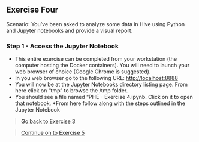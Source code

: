 ## Exercise Four

Scenario: You’ve been asked to analyze some data in Hive using Python and Jupyter notebooks and provide a visual report.


### Step 1 - Access the Jupyter Notebook


* This entire exercise can be completed from your workstation (the computer hosting the Docker containers).  You will need to launch your web browser of choice (Google Chrome is suggested).
* In you web browser go to the following URL: [http://localhost:8888](http://localhost:8888)
* You will now be at the Jupyter Notebooks directory listing page.  From here click on “tmp” to browse the /tmp folder.
* You should see a file named “PHE - Exercise 4.ipynb.  Click on it to open that notebook.
*From here follow along with the steps outlined in the Jupyter Notebook


 > [Go back to Exercise 3](exercise_three.md)

 > [Continue on to Exercise 5](exercise_five.md)